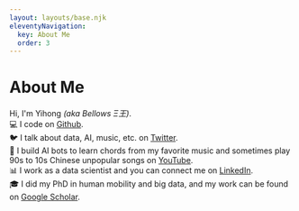 ```yaml
---
layout: layouts/base.njk
eleventyNavigation:
  key: About Me
  order: 3
---
```

# About Me
<ul style="list-style-type:none; padding-left: 0%;">
<li>Hi, I'm Yihong <i>(aka Bellows Ξ王)</i>.</li>
<li>💻 I code on <a href="https://github.com/bellowswang/">Github</a>.</li>
<li>🐦 I talk about data, AI, music, etc. on <a href="https://twitter.com/BellowsWang/">Twitter</a>.</li>
<li>🎥 I build AI bots to learn chords from my favorite music and sometimes play 90s to 10s Chinese unpopular songs on <a href="https://www.youtube.com/channel/UCowD4lmDNNHvId7FH4kOyXw/">YouTube</a>.</li>
<li>📊 I work as a data scientist and you can connect me on <a href="https://www.linkedin.com/in/yihong-wang-28645847/">LinkedIn</a>.</li>
<li>🎓 I did my PhD in human mobility and big data, and my work can be found on <a href="https://scholar.google.com/citations?user=NtLuILkAAAAJ&hl=en/">Google Scholar</a>.</li>
</ul>